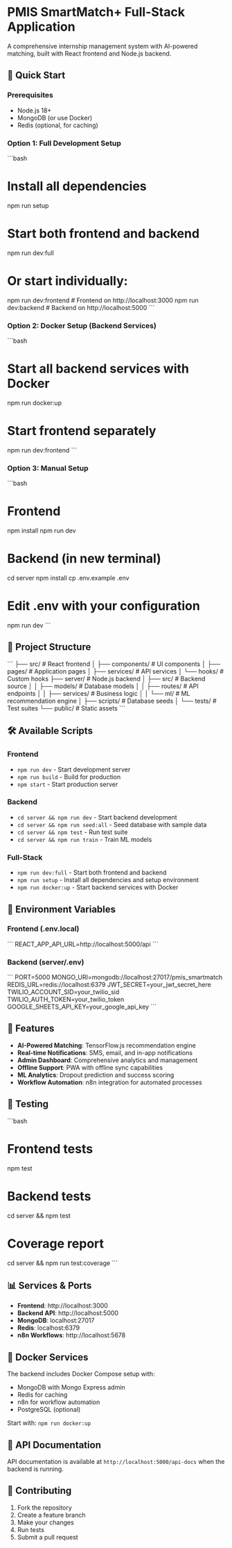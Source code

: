# PMIS SmartMatch+ Full-Stack Application

A comprehensive internship management system with AI-powered matching, built with React frontend and Node.js backend.

## 🚀 Quick Start

### Prerequisites
- Node.js 18+ 
- MongoDB (or use Docker)
- Redis (optional, for caching)

### Option 1: Full Development Setup
\`\`\`bash
# Install all dependencies
npm run setup

# Start both frontend and backend
npm run dev:full

# Or start individually:
npm run dev:frontend  # Frontend on http://localhost:3000
npm run dev:backend   # Backend on http://localhost:5000
\`\`\`

### Option 2: Docker Setup (Backend Services)
\`\`\`bash
# Start all backend services with Docker
npm run docker:up

# Start frontend separately
npm run dev:frontend
\`\`\`

### Option 3: Manual Setup
\`\`\`bash
# Frontend
npm install
npm run dev

# Backend (in new terminal)
cd server
npm install
cp .env.example .env
# Edit .env with your configuration
npm run dev
\`\`\`

## 📁 Project Structure

\`\`\`
├── src/                    # React frontend
│   ├── components/         # UI components
│   ├── pages/             # Application pages
│   ├── services/          # API services
│   └── hooks/             # Custom hooks
├── server/                # Node.js backend
│   ├── src/               # Backend source
│   │   ├── models/        # Database models
│   │   ├── routes/        # API endpoints
│   │   ├── services/      # Business logic
│   │   └── ml/            # ML recommendation engine
│   ├── scripts/           # Database seeds
│   └── tests/             # Test suites
└── public/                # Static assets
\`\`\`

## 🛠 Available Scripts

### Frontend
- `npm run dev` - Start development server
- `npm run build` - Build for production
- `npm start` - Start production server

### Backend
- `cd server && npm run dev` - Start backend development
- `cd server && npm run seed:all` - Seed database with sample data
- `cd server && npm test` - Run test suite
- `cd server && npm run train` - Train ML models

### Full-Stack
- `npm run dev:full` - Start both frontend and backend
- `npm run setup` - Install all dependencies and setup environment
- `npm run docker:up` - Start backend services with Docker

## 🔧 Environment Variables

### Frontend (.env.local)
\`\`\`
REACT_APP_API_URL=http://localhost:5000/api
\`\`\`

### Backend (server/.env)
\`\`\`
PORT=5000
MONGO_URI=mongodb://localhost:27017/pmis_smartmatch
REDIS_URL=redis://localhost:6379
JWT_SECRET=your_jwt_secret_here
TWILIO_ACCOUNT_SID=your_twilio_sid
TWILIO_AUTH_TOKEN=your_twilio_token
GOOGLE_SHEETS_API_KEY=your_google_api_key
\`\`\`

## 🚀 Features

- **AI-Powered Matching**: TensorFlow.js recommendation engine
- **Real-time Notifications**: SMS, email, and in-app notifications
- **Admin Dashboard**: Comprehensive analytics and management
- **Offline Support**: PWA with offline sync capabilities
- **ML Analytics**: Dropout prediction and success scoring
- **Workflow Automation**: n8n integration for automated processes

## 🧪 Testing

\`\`\`bash
# Frontend tests
npm test

# Backend tests
cd server && npm test

# Coverage report
cd server && npm run test:coverage
\`\`\`

## 📊 Services & Ports

- **Frontend**: http://localhost:3000
- **Backend API**: http://localhost:5000
- **MongoDB**: localhost:27017
- **Redis**: localhost:6379
- **n8n Workflows**: http://localhost:5678

## 🐳 Docker Services

The backend includes Docker Compose setup with:
- MongoDB with Mongo Express admin
- Redis for caching
- n8n for workflow automation
- PostgreSQL (optional)

Start with: `npm run docker:up`

## 📝 API Documentation

API documentation is available at `http://localhost:5000/api-docs` when the backend is running.

## 🤝 Contributing

1. Fork the repository
2. Create a feature branch
3. Make your changes
4. Run tests
5. Submit a pull request
